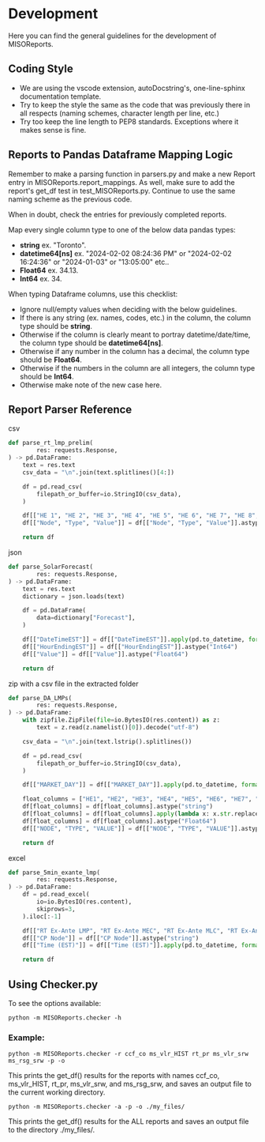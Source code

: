 # Development
Here you can find the general guidelines for the development of MISOReports.

## Coding Style
* We are using the vscode extension, autoDocstring's, one-line-sphinx documentation template.
* Try to keep the style the same as the code that was previously there in all respects (naming schemes, character length per line, etc.) 
* Try too keep the line length to PEP8 standards. Exceptions where it makes sense is fine.

## Reports to Pandas Dataframe Mapping Logic
Remember to make a parsing function in parsers.py and make a new Report entry in MISOReports.report_mappings.
As well, make sure to add the report's get_df test in test_MISOReports.py.
Continue to use the same naming scheme as the previous code.

When in doubt, check the entries for previously completed reports.

Map every single column type to one of the below data pandas types:
* **string** ex. "Toronto".
* **datetime64\[ns\]** ex. "2024-02-02 08:24:36 PM" or "2024-02-02 16:24:36" or "2024-01-03" or "13:05:00" etc..
* **Float64** ex. 34.13.
* **Int64** ex. 34.

When typing Dataframe columns, use this checklist:
* Ignore null/empty values when deciding with the below guidelines.
* If there is any string (ex. names, codes, etc.) in the column, the column type should be **string**.
* Otherwise if the column is clearly meant to portray datetime/date/time, the column type should be **datetime64[ns]**.
* Otherwise if any number in the column has a decimal, the column type should be **Float64**.
* Otherwise if the numbers in the column are all integers, the column type should be **Int64**.
* Otherwise make note of the new case here.

## Report Parser Reference
csv
```python
def parse_rt_lmp_prelim(
        res: requests.Response,
) -> pd.DataFrame:
    text = res.text
    csv_data = "\n".join(text.splitlines()[4:])

    df = pd.read_csv(
        filepath_or_buffer=io.StringIO(csv_data),
    )

    df[["HE 1", "HE 2", "HE 3", "HE 4", "HE 5", "HE 6", "HE 7", "HE 8", "HE 9", "HE 10", "HE 11", "HE 12", "HE 13", "HE 14", "HE 15", "HE 16", "HE 17", "HE 18", "HE 19", "HE 20", "HE 21", "HE 22", "HE 23", "HE 24"]] = df[["HE 1", "HE 2", "HE 3", "HE 4", "HE 5", "HE 6", "HE 7", "HE 8", "HE 9", "HE 10", "HE 11", "HE 12", "HE 13", "HE 14", "HE 15", "HE 16", "HE 17", "HE 18", "HE 19", "HE 20", "HE 21", "HE 22", "HE 23", "HE 24"]].astype("Float64")
    df[["Node", "Type", "Value"]] = df[["Node", "Type", "Value"]].astype("string")

    return df
```

json
```python
def parse_SolarForecast(
        res: requests.Response,
) -> pd.DataFrame:
    text = res.text
    dictionary = json.loads(text)

    df = pd.DataFrame(
        data=dictionary["Forecast"],
    )

    df[["DateTimeEST"]] = df[["DateTimeEST"]].apply(pd.to_datetime, format="%Y-%m-%d %I:%M:%S %p")
    df[["HourEndingEST"]] = df[["HourEndingEST"]].astype("Int64")
    df[["Value"]] = df[["Value"]].astype("Float64")

    return df
```

zip with a csv file in the extracted folder
```python
def parse_DA_LMPs(
        res: requests.Response,
) -> pd.DataFrame:
    with zipfile.ZipFile(file=io.BytesIO(res.content)) as z:
        text = z.read(z.namelist()[0]).decode("utf-8")

    csv_data = "\n".join(text.lstrip().splitlines())

    df = pd.read_csv(
        filepath_or_buffer=io.StringIO(csv_data),
    )

    df[["MARKET_DAY"]] = df[["MARKET_DAY"]].apply(pd.to_datetime, format="%m/%d/%Y")

    float_columns = ["HE1", "HE2", "HE3", "HE4", "HE5", "HE6", "HE7", "HE8", "HE9", "HE10", "HE11", "HE12", "HE13", "HE14", "HE15", "HE16", "HE17", "HE18", "HE19", "HE20", "HE21", "HE22", "HE23", "HE24"]
    df[float_columns] = df[float_columns].astype("string")
    df[float_columns] = df[float_columns].apply(lambda x: x.str.replace(',', ''))
    df[float_columns] = df[float_columns].astype("Float64")
    df[["NODE", "TYPE", "VALUE"]] = df[["NODE", "TYPE", "VALUE"]].astype("string")

    return df
```

excel
```python
def parse_5min_exante_lmp(
        res: requests.Response,
) -> pd.DataFrame:
    df = pd.read_excel(
        io=io.BytesIO(res.content),
        skiprows=3,
    ).iloc[:-1]

    df[["RT Ex-Ante LMP", "RT Ex-Ante MEC", "RT Ex-Ante MLC", "RT Ex-Ante MCC"]] = df[["RT Ex-Ante LMP", "RT Ex-Ante MEC", "RT Ex-Ante MLC", "RT Ex-Ante MCC"]].astype("Float64")
    df[["CP Node"]] = df[["CP Node"]].astype("string")
    df[["Time (EST)"]] = df[["Time (EST)"]].apply(pd.to_datetime, format="%Y-%m-%d %I:%M:%S %p")

    return df
```

## Using Checker.py
To see the options available:
```
python -m MISOReports.checker -h
```

### Example: 
```
python -m MISOReports.checker -r ccf_co ms_vlr_HIST rt_pr ms_vlr_srw ms_rsg_srw -p -o
```
This prints the get_df() results for the reports with names ccf_co, ms_vlr_HIST, rt_pr, ms_vlr_srw, and ms_rsg_srw,
and saves an output file to the current working directory.

```
python -m MISOReports.checker -a -p -o ./my_files/
```
This prints the get_df() results for the ALL reports
and saves an output file to the directory ./my_files/.

